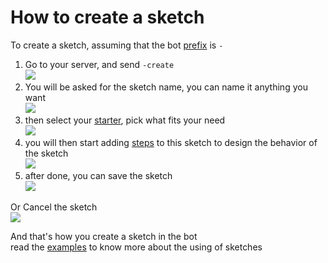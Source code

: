 # How to create a sketch
To create a sketch, assuming that the bot [prefix](prefix.md) is `-`

1. Go to your server, and send `-create`\
![](https://i.imgur.com/wHmMZvW.jpg)
2. You will be asked for the sketch name, you can name it anything you want\
![](https://i.imgur.com/ltfaIsN.jpg)
3. then select your [starter](../starters/), pick what fits your need\
![](https://i.imgur.com/DoyS1fI.jpg)
4. you will then start adding [steps](../steps/) to this sketch to design the behavior of the sketch\
![](https://i.imgur.com/PK5CyS1.jpg)
5. after done, you can save the sketch\
![](https://i.imgur.com/F2CjZfW.jpg)

Or Cancel the sketch\
![](https://i.imgur.com/PmCRpL1.jpg)

And that's how you create a sketch in the bot\
read the [examples](../examples/) to know more about the using of sketches